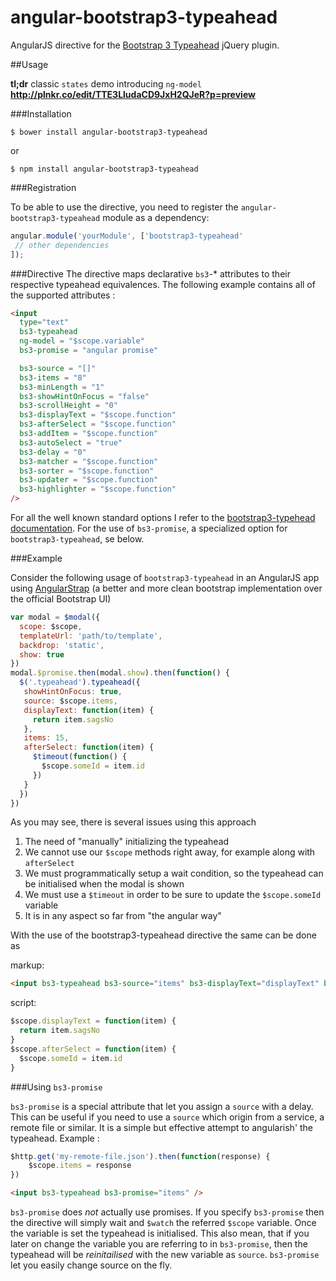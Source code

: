 angular-bootstrap3-typeahead
============================

AngularJS directive for the [Bootstrap 3 Typeahead](https://github.com/bassjobsen/Bootstrap-3-Typeahead/) jQuery plugin.

##Usage

**tl;dr** classic `states` demo introducing `ng-model` **http://plnkr.co/edit/TTE3LludaCD9JxH2QJeR?p=preview**

###Installation
```shell
$ bower install angular-bootstrap3-typeahead
```

or  

```shell
$ npm install angular-bootstrap3-typeahead
```

###Registration

To be able to use the directive, you need to register the `angular-bootstrap3-typeahead` module as a dependency:

```javascript
angular.module('yourModule', ['bootstrap3-typeahead'
 // other dependencies
]);
```

###Directive
The directive maps declarative `bs3`-* attributes to their respective typeahead equivalences. The following example contains all of the supported attributes :

```html
<input 
  type="text" 
  bs3-typeahead 
  ng-model = "$scope.variable"
  bs3-promise = "angular promise"

  bs3-source = "[]"
  bs3-items = "8"
  bs3-minLength = "1"
  bs3-showHintOnFocus = "false"
  bs3-scrollHeight = "0"
  bs3-displayText = "$scope.function"
  bs3-afterSelect = "$scope.function"
  bs3-addItem = "$scope.function"
  bs3-autoSelect = "true"
  bs3-delay = "0"
  bs3-matcher = "$scope.function"
  bs3-sorter = "$scope.function"
  bs3-updater = "$scope.function"
  bs3-highlighter = "$scope.function"
/>
```

For all the well known standard options I refer to the [bootstrap3-typehead documentation](https://github.com/bassjobsen/Bootstrap-3-Typeahead#options). For the use of `bs3-promise`, a specialized option for `bootstrap3-typeahead`, se below. 

###Example

Consider the following usage of `bootstrap3-typeahead` in an AngularJS app using [AngularStrap](http://mgcrea.github.io/angular-strap/) (a better and more clean bootstrap implementation over the official Bootstrap UI) 

```js
var modal = $modal({
  scope: $scope,
  templateUrl: 'path/to/template',
  backdrop: 'static',
  show: true
})
modal.$promise.then(modal.show).then(function() {
  $('.typeahead').typeahead({
   showHintOnFocus: true,
   source: $scope.items,
   displayText: function(item) {
     return item.sagsNo
   },
   items: 15,
   afterSelect: function(item) {
     $timeout(function() {
       $scope.someId = item.id
     })
   }
  })
})
```

As you may see, there is several issues using this approach 

1. The need of "manually" initializing the typeahead
2. We cannot use our `$scope` methods right away, for example along with `afterSelect`
3. We must programmatically setup a wait condition, so the typeahead can be initialised when the modal is shown
4. We must use a `$timeout` in order to be sure to update the `$scope.someId` variable 
4. It is in any aspect so far from "the angular way"

With the use of the bootstrap3-typeahead directive the same can be done as 

markup:  
```html
<input bs3-typeahead bs3-source="items" bs3-displayText="displayText" bs3-afterSelect="afterSelect" />
```

script:  
```js
$scope.displayText = function(item) {
  return item.sagsNo
}
$scope.afterSelect = function(item) {
  $scope.someId = item.id
}
```
		
###Using `bs3-promise`

`bs3-promise` is a special attribute that let you assign a `source` with a delay. This can be useful if you need to use a `source` which origin from a service, a remote file or similar. It is a simple but effective attempt to angularish' the typeahead. Example :

```js
$http.get('my-remote-file.json').then(function(response) {
	$scope.items = response
})
```
```html
<input bs3-typeahead bs3-promise="items" />
```

`bs3-promise` does _not_ actually use promises. If you specify `bs3-promise` then the directive will simply wait and `$watch` the referred `$scope` variable. Once the variable is set the typeahead is initialised. 
This also mean, that if you later on change the variable you are referring to in `bs3-promise`, then the typeahead will be _reinitailised_ with the new variable as `source`. 
`bs3-promise` let you easily change source on the fly.

